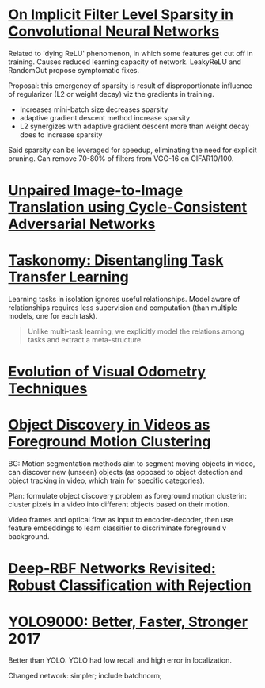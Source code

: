 # [On Implicit Filter Level Sparsity in Convolutional Neural Networks](https://arxiv.org/pdf/1811.12495.pdf)

Related to 'dying ReLU' phenomenon, in which some features get cut off in training. Causes reduced learning capacity of network. LeakyReLU and RandomOut propose symptomatic fixes.

Proposal: this emergency of sparsity is result of disproportionate influence of regularizer (L2 or weight decay) viz the gradients in training.

- Increases mini-batch size decreases sparsity
- adaptive gradient descent method increase sparsity
- L2 synergizes with adaptive gradient descent more than weight decay does to increase sparsity

Said sparsity can be leveraged for speedup, eliminating the need for explicit pruning. Can remove 70-80% of filters from VGG-16 on CIFAR10/100.

# [Unpaired Image-to-Image Translation using Cycle-Consistent Adversarial Networks](https://arxiv.org/pdf/1703.10593.pdf)

# [Taskonomy: Disentangling Task Transfer Learning](http://taskonomy.stanford.edu/taskonomy_CVPR2018.pdf)

Learning tasks in isolation ignores useful relationships. Model aware of relationships requires less supervision and computation (than multiple models, one for each task).

> Unlike multi-task learning, we explicitly model the relations among tasks and extract a meta-structure.

# [Evolution of Visual Odometry Techniques](https://arxiv.org/pdf/1804.11142.pdf)

# [Object Discovery in Videos as Foreground Motion Clustering](https://arxiv.org/pdf/1812.02772.pdf)

BG: Motion segmentation methods aim to segment moving objects in video, can discover new (unseen) objects (as opposed to object detection and object tracking in video, which train for specific categories).

Plan: formulate object discovery problem as foreground motion clusterin: cluster pixels in a video into different objects based on their motion.

Video frames and optical flow as input to encoder-decoder, then use feature embeddings to learn classifier to discriminate foreground v background.

# [Deep-RBF Networks Revisited: Robust Classification with Rejection](https://arxiv.org/pdf/1812.03190.pdf)

# [YOLO9000: Better, Faster, Stronger](http://openaccess.thecvf.com/content_cvpr_2017/papers/Redmon_YOLO9000_Better_Faster_CVPR_2017_paper.pdf) 2017

Better than YOLO: YOLO had low recall and high error in localization.

Changed network: simpler; include batchnorm;
<!--stackedit_data:
eyJoaXN0b3J5IjpbMTU3NzkwNTU1NCwtMjAzNzA4NTM4OCwtMj
A1NDgxODY4MywzOTgyMDQ1MzIsMTE3ODAyMjM0MiwtODc3OTM3
MTM3LDExMjYzNzgwNjIsLTExMDk5OTYxOSwtMTk5MzgwMDEyMi
wyMDU2NTA4NTcsLTE2MDk3NDQ3MjIsLTI1NjIyMDc1NywtMTQy
OTQ0NzEwNywyNzI5NjI2NTMsMTg4MDg3MDUyNiwxNzg2OTgyMT
g0XX0=
-->